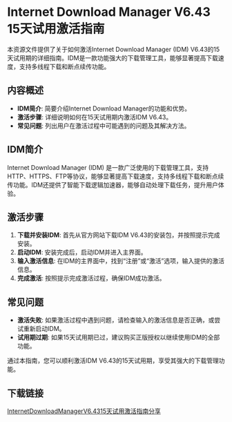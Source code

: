 # Internet Download Manager V6.43 15天试用激活指南

本资源文件提供了关于如何激活Internet Download Manager (IDM) V6.43的15天试用期的详细指南。IDM是一款功能强大的下载管理工具，能够显著提高下载速度，支持多线程下载和断点续传功能。

## 内容概述

- **IDM简介**: 简要介绍Internet Download Manager的功能和优势。
- **激活步骤**: 详细说明如何在15天试用期内激活IDM V6.43。
- **常见问题**: 列出用户在激活过程中可能遇到的问题及其解决方法。

## IDM简介

Internet Download Manager (IDM) 是一款广泛使用的下载管理工具，支持HTTP、HTTPS、FTP等协议，能够显著提高下载速度，支持多线程下载和断点续传功能。IDM还提供了智能下载逻辑加速器，能够自动处理下载任务，提升用户体验。

## 激活步骤

1. **下载并安装IDM**: 首先从官方网站下载IDM V6.43的安装包，并按照提示完成安装。
2. **启动IDM**: 安装完成后，启动IDM并进入主界面。
3. **输入激活信息**: 在IDM的主界面中，找到“注册”或“激活”选项，输入提供的激活信息。
4. **完成激活**: 按照提示完成激活过程，确保IDM成功激活。

## 常见问题

- **激活失败**: 如果激活过程中遇到问题，请检查输入的激活信息是否正确，或尝试重新启动IDM。
- **试用期过期**: 如果15天试用期已过，建议购买正版授权以继续使用IDM的全部功能。

通过本指南，您可以顺利激活IDM V6.43的15天试用期，享受其强大的下载管理功能。

## 下载链接

[InternetDownloadManagerV6.4315天试用激活指南分享](https://pan.quark.cn/s/b32e84e2fa80)